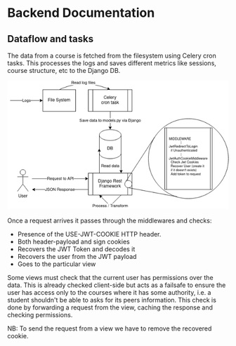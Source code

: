 # Backend Documentation

## Dataflow and tasks

The data from a course is fetched from the filesystem using Celery cron tasks. This processes the logs and saves different metrics like sessions, course structure, etc to the Django DB.

![Dataflow and requests](StatsDataFlow-Page-2.png)

Once a request arrives it passes through the middlewares and checks:
* Presence of the USE-JWT-COOKIE HTTP header.
* Both header-payload and sign cookies
* Recovers the JWT Token and decodes it
* Recovers the user from the JWT payload
* Goes to the particular view

Some views must check that the current user has permissions over the data. This is already checked client-side but acts as a failsafe to ensure the user has access only to the courses where it has some authority, i.e. a student shouldn't be able to asks for its peers information. This check is done by forwarding a request from the view, caching the response and checking permissions. 

NB: To send the request from a view we have to remove the recovered cookie.
